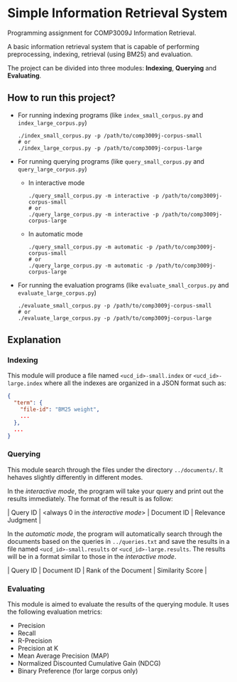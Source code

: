 # Simple Information Retrieval System

Programming assignment for COMP3009J Information Retrieval.

A basic information retrieval system that is capable of performing preprocessing, indexing, retrieval (using BM25) and evaluation.

The project can be divided into three modules: **Indexing**, **Querying** and **Evaluating**.

## How to run this project?

+ For running indexing programs (like `index_small_corpus.py` and `index_large_corpus.py`)

    ```shell
    ./index_small_corpus.py -p /path/to/comp3009j-corpus-small
    # or
    ./index_large_corpus.py -p /path/to/comp3009j-corpus-large
    ```

+ For running querying programs (like `query_small_corpus.py` and `query_large_corpus.py`)
  + In interactive mode

    ```shell
    ./query_small_corpus.py -m interactive -p /path/to/comp3009j-corpus-small
    # or
    ./query_large_corpus.py -m interactive -p /path/to/comp3009j-corpus-large
    ```

  + In automatic mode

    ```shell
    ./query_small_corpus.py -m automatic -p /path/to/comp3009j-corpus-small
    # or
    ./query_large_corpus.py -m automatic -p /path/to/comp3009j-corpus-large
    ```

+ For running the evaluation programs (like `evaluate_small_corpus.py` and `evaluate_large_corpus.py`)

    ```shell
    ./evaluate_small_corpus.py -p /path/to/comp3009j-corpus-small
    # or
    ./evaluate_large_corpus.py -p /path/to/comp3009j-corpus-large
    ```

## Explanation

### Indexing

This module will produce a file named `<ucd_id>-small.index` or `<ucd_id>-large.index` where all the indexes are organized in a JSON format such as:

```JSON
{
  "term": {
    "file-id": "BM25 weight",
    ...
  },
  ...
}
```

### Querying

This module search through the files under the directory `../documents/`. It hehaves slightly differently in different modes.

In the *interactive mode*, the program will take your query and print out the results immediately. The format of the result is as follow:

| Query ID | <always 0 in the *interactive mode*> | Document ID | Relevance Judgment |

In the *automatic mode*, the program will automatically search through the documents based on the queries in `../queries.txt` and save the results in a file named `<ucd_id>-small.results` or `<ucd_id>-large.results`. The results will be in a format similar to those in the *interactive mode*.

| Query ID | Document ID | Rank of the Document | Similarity Score |

### Evaluating

This module is aimed to evaluate the results of the querying module. It uses the following evaluation metrics:

+ Precision
+ Recall
+ R-Precision
+ Precision at K
+ Mean Average Precision (MAP)
+ Normalized Discounted Cumulative Gain (NDCG)
+ Binary Preference (for large corpus only)
